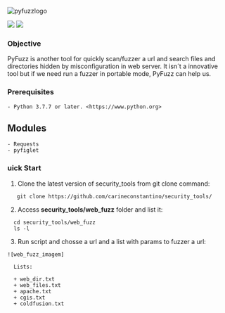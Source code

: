 ![pyfuzzlogo](https://user-images.githubusercontent.com/53983340/86543874-e1578e80-bef8-11ea-9b50-f6ecfa82fe58.png)
<p>
 <img src="https://img.shields.io/badge/PyFuzz-v.1.0-red" />
 <img src="https://img.shields.io/badge/python-v.3.7.7-blue" />
 </p>
 
### Objective

PyFuzz is another tool for quickly scan/fuzzer a url and search files and directories hidden by misconfiguration in web server. 
It isn´t a innovative tool but if we need run a fuzzer in portable mode, PyFuzz can help us. 

### Prerequisites

```
- Python 3.7.7 or later. <https://www.python.org>
```
 
## Modules

```
- Requests
- pyfiglet

```

### uick Start

1. Clone the latest version of security_tools from git clone command:

 ```
    git clone https://github.com/carineconstantino/security_tools/
 ```
 2. Access **security_tools/web_fuzz** folder and list it:
 
 ```
   cd security_tools/web_fuzz
   ls -l 
 ```
 
 3. Run script and chosse a url and a list with params to fuzzer a url: 
  
 ```
 ![web_fuzz_imagem]
 
   Lists: 
   
   + web_dir.txt
   + web_files.txt
   + apache.txt
   + cgis.txt
   + coldfusion.txt
   
 ```
 
 


